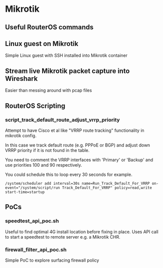 # Mikrotik


## Useful RouterOS commands


## Linux guest on Mikrotik

Simple Linux guest with SSH installed into Mikrotik container

## Stream live Mikrotik packet capture into Wireshark

Easier than messing around with pcap files

## RouterOS Scripting

### script_track_default_route_adjust_vrrp_priority

Attempt to have Cisco et al like "VRRP route tracking" functionality in mikrotik config. 

In this case we track default route (e.g. PPPoE or BGP) and adjust down VRRP priority if it is not found in the table.

You need to comment the VRRP interfaces with 'Primary' or 'Backup' and use priorities 100 and 90 respectively.

You could schedule this to loop every 30 seconds for example.
```
/system/scheduler add interval=30s name=Run_Track_Default_For_VRRP on-event="/system/script/run Track_Default_For_VRRP" policy=read,write start-time=startup
```


## PoCs

### speedtest_api_poc.sh

Useful to find optimal 4G install location before fixing in place. Uses API call to start a speedtest to remote server e.g. a Mikrotik CHR.

### firewall_filter_api_poc.sh

Simple PoC to explore surfacing firewall policy


